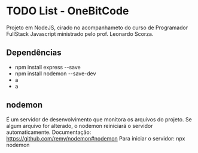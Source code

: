 # TODO List - OneBitCode

Projeto em NodeJS, cirado no acompanhameto do curso de Programador FullStack Javascript ministrado pelo prof. Leonardo Scorza.

## Dependências

 - npm install express --save
 - npm install nodemon --save-dev
 - a
 - a

## nodemon

É um servidor de desenvolvimento que monitora os arquivos do projeto. Se algum arquivo for alterado, o nodemon reiniciará o servidor automaticamente.
Documentação: https://github.com/remy/nodemon#nodemon
Para iniciar o servidor: npx nodemon